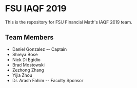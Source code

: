 # FSU IAQF 2019
This is the repository for FSU Financial Math's IAQF 2019 team.

## Team Members
- Daniel Gonzalez -- Captain
- Shreya Bose
- Nick Di Egidio
- Brad Mostowski
- Zezhong Zhang
- Yijia Zhou
- Dr. Arash Fahim -- Faculty Sponsor
